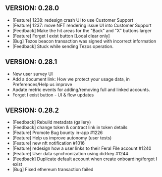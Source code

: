 ## VERSION: 0.28.0
- [Feature] 1238: redesign crash UI to use Customer Support
- [Feature] 1237: move NFT rendering issue UI into Customer Support
- [Feedback] Make the hit areas for the "Back" and "X" buttons larger
- [Feature] Forget I exist button [Local clear only]
- [Bug] Tezos beacon transaction was signed with incorrect information
- [Feedback] Stuck while sending Tezos operation.


## VERSION: 0.28.1
- New user survey UI
- Add a document link: How we protect your usage data, in Preferences/Help us improve
- Apdate metric events for adding/removing full and linked accounts.
- Forget I exist button - UI & flow updates


## VERSION: 0.28.2
- [Feedback] Rebuild metadata (gallery)
- [Feedback] change token & contract link in token details 
- [Feature] Promote Bug bounty in-app #1226
- [Feature] Help us improve autonomy (user tests)
- [Feature] new nft notification #1016
- [Feature] redesign how a user links to their Feral File account #1240
- [Feature] User data synchronization using did:key #1244
- [Feedback] Duplicate default account when create onboarding/forgot I exist
- [Bug] Fixed ethereum transaction failed
